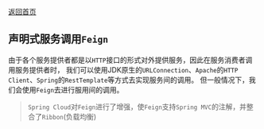 [返回首页](../README.md)

## 声明式服务调用`Feign`
由于各个服务提供者都是以`HTTP`接口的形式对外提供服务，因此在服务消费者调用服务提供者时，
我们可以使用JDK原生的`URLConnection`、`Apache`的`HTTP Client`、`Spring`的`RestTemplate`等方式去实现服务间的调用。
但一般情况下，我们会使用`Feign`去进行服用间的调用。
> `Spring Cloud`对`Feign`进行了增强，使`Feign`支持`Spring MVC`的注解，并整合了`Ribbon`(负载均衡)
